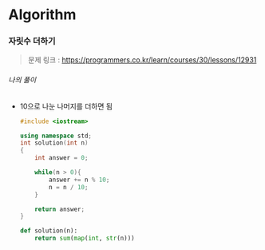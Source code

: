 # Algorithm

### 자릿수 더하기

> 문제 링크 : https://programmers.co.kr/learn/courses/30/lessons/12931



###### 나의 풀이

* 10으로 나눈 나머지를 더하면 됨

  ```c++
  #include <iostream>
  
  using namespace std;
  int solution(int n)
  {
      int answer = 0;
  
      while(n > 0){
          answer += n % 10;
          n = n / 10;
      }
  
      return answer;
  }
  ```

  
  
  ```python
  def solution(n):
      return sum(map(int, str(n)))
  ```
  
  